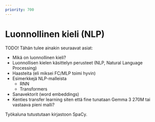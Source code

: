 ```yaml
---
priority: 700
---
```


# Luonnollinen kieli (NLP)

TODO! Tähän tulee ainakin seuraavat asiat:

* Mikä on luonnollinen kieli?
* Luonnollisen kielen käsittelyn perusteet (NLP, Natural Language Processing)
* Haasteita (eli miksei FC/MLP toimi hyvin)
* Esimerkkejä NLP-malleista
    * RNN
    * Transformers
* Sanavektorit (word embeddings)
* Kenties transfer learning siten että fine tunataan Gemma 3 270M tai vastaava pieni malli?

Työkaluna tutustutaan kirjastoon SpaCy.